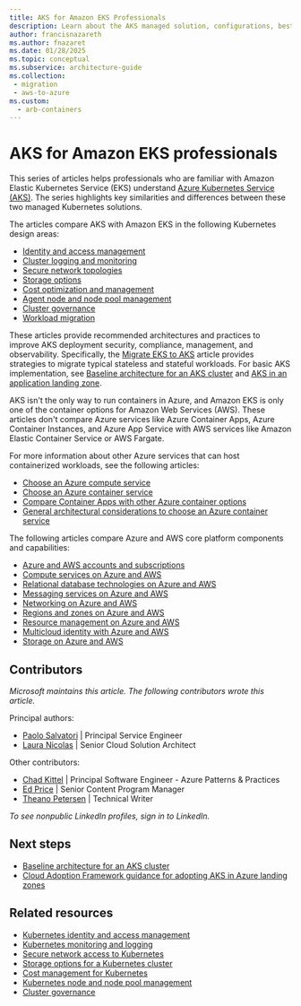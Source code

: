 ```yaml
---
title: AKS for Amazon EKS Professionals
description: Learn about the AKS managed solution, configurations, best practices, and similarities and differences compared to Amazon EKS.
author: francisnazareth
ms.author: fnazaret
ms.date: 01/28/2025
ms.topic: conceptual
ms.subservice: architecture-guide
ms.collection: 
 - migration
 - aws-to-azure
ms.custom:
  - arb-containers
---
```


# AKS for Amazon EKS professionals

This series of articles helps professionals who are familiar with Amazon Elastic Kubernetes Service (EKS) understand [Azure Kubernetes Service (AKS)](/azure/aks/intro-kubernetes). The series highlights key similarities and differences between these two managed Kubernetes solutions.

The articles compare AKS with Amazon EKS in the following Kubernetes design areas:

- [Identity and access management](workload-identity.md)
- [Cluster logging and monitoring](monitoring.md)
- [Secure network topologies](private-clusters.md)
- [Storage options](storage.md)
- [Cost optimization and management](cost-management.md)
- [Agent node and node pool management](node-pools.md)
- [Cluster governance](governance.md)
- [Workload migration](migrate.md)

These articles provide recommended architectures and practices to improve AKS deployment security, compliance, management, and observability. Specifically, the [Migrate EKS to AKS](migrate.md) article provides strategies to migrate typical stateless and stateful workloads. For basic AKS implementation, see [Baseline architecture for an AKS cluster](/azure/architecture/reference-architectures/containers/aks/secure-baseline-aks) and [AKS in an application landing zone](/azure/cloud-adoption-framework/scenarios/app-platform/aks/landing-zone-accelerator).

AKS isn't the only way to run containers in Azure, and Amazon EKS is only one of the container options for Amazon Web Services (AWS). These articles don't compare Azure services like Azure Container Apps, Azure Container Instances, and Azure App Service with AWS services like Amazon Elastic Container Service or AWS Fargate.

For more information about other Azure services that can host containerized workloads, see the following articles:

- [Choose an Azure compute service](../../guide/technology-choices/compute-decision-tree.yml)
- [Choose an Azure container service](../../guide/choose-azure-container-service.md)
- [Compare Container Apps with other Azure container options](/azure/container-apps/compare-options)
- [General architectural considerations to choose an Azure container service](../../guide/container-service-general-considerations.md)

The following articles compare Azure and AWS core platform components and capabilities:

- [Azure and AWS accounts and subscriptions](../accounts.md)
- [Compute services on Azure and AWS](../compute.md)
- [Relational database technologies on Azure and AWS](../databases.md)
- [Messaging services on Azure and AWS](../messaging.md)
- [Networking on Azure and AWS](../networking.md)
- [Regions and zones on Azure and AWS](../regions-zones.md)
- [Resource management on Azure and AWS](../resources.md)
- [Multicloud identity with Azure and AWS](../security-identity.md)
- [Storage on Azure and AWS](../storage.md)

## Contributors

*Microsoft maintains this article. The following contributors wrote this article.*

Principal authors:

- [Paolo Salvatori](https://www.linkedin.com/in/paolo-salvatori/) | Principal Service Engineer
- [Laura Nicolas](https://www.linkedin.com/in/lauranicolasd/) | Senior Cloud Solution Architect

Other contributors:

- [Chad Kittel](https://www.linkedin.com/in/chadkittel/) | Principal Software Engineer - Azure Patterns & Practices
- [Ed Price](https://www.linkedin.com/in/priceed/) | Senior Content Program Manager
- [Theano Petersen](https://www.linkedin.com/in/theanop/) | Technical Writer

*To see nonpublic LinkedIn profiles, sign in to LinkedIn.*

## Next steps

- [Baseline architecture for an AKS cluster](../../reference-architectures/containers/aks/secure-baseline-aks.yml)
- [Cloud Adoption Framework guidance for adopting AKS in Azure landing zones](/azure/cloud-adoption-framework/scenarios/app-platform/aks/landing-zone-accelerator)

## Related resources

- [Kubernetes identity and access management](workload-identity.md)
- [Kubernetes monitoring and logging](monitoring.md)
- [Secure network access to Kubernetes](private-clusters.md)
- [Storage options for a Kubernetes cluster](storage.md)
- [Cost management for Kubernetes](cost-management.md)
- [Kubernetes node and node pool management](node-pools.md)
- [Cluster governance](governance.md)
